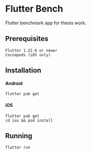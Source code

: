 # Flutter Bench

Flutter benchmark app for thesis work.

## Prerequisites
```
Flutter 1.22.6 or newer
Cocoapods (iOS only)
```

## Installation
#### Android
```
flutter pub get
```
#### iOS
```
flutter pub get
cd ios && pod install
```

## Running
```
flutter run
```